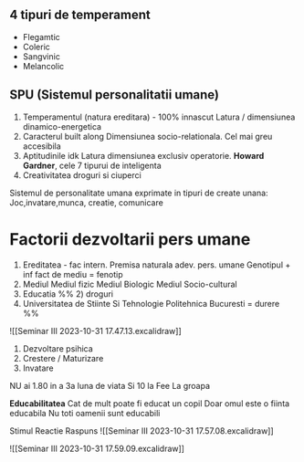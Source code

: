 ## 4 tipuri de temperament
* Flegamtic
* Coleric
* Sangvinic
* Melancolic

## SPU (Sistemul personalitatii umane)
1) Temperamentul (natura ereditara) - 100% innascut
	Latura / dimensiunea dinamico-energetica
2) Caracterul built along
	Dimensiunea socio-relationala. Cel mai greu accesibila
3) Aptitudinile idk
	Latura dimensiunea exclusiv operatorie. **Howard Gardner**, cele 7 tipurui de inteligenta
4) Creativitatea droguri si ciuperci


Sistemul de personalitate umana exprimate in tipuri de create unana:
	Joc,invatare,munca, creatie, comunicare

# Factorii dezvoltarii pers umane
1) Ereditatea -  fac intern. 
	Premisa naturala adev. pers. umane
	Genotipul + inf fact de mediu = fenotip
2) Mediul
	Mediul fizic
	Mediul Biologic
	Mediul Socio-cultural
3) Educatia
%% 2) droguri
3) Universitatea de Stiinte Si Tehnologie Politehnica Bucuresti = durere %%

![[Seminar III 2023-10-31 17.47.13.excalidraw]]

1) Dezvoltare psihica
2) Crestere / Maturizare
3) Invatare

NU ai 1.80 in a 3a luna de viata
Si 10 la Fee
La groapa

**Educabilitatea**
	Cat de mult poate fi educat un copil
	Doar omul este o fiinta educabila
	Nu toti oamenii sunt educabili

Stimul Reactie Raspuns
![[Seminar III 2023-10-31 17.57.08.excalidraw]]

![[Seminar III 2023-10-31 17.59.09.excalidraw]]
